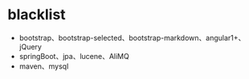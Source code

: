 # blacklist
- bootstrap、bootstrap-selected、bootstrap-markdown、angular1+、jQuery
- springBoot、jpa、lucene、AliMQ
- maven、mysql
